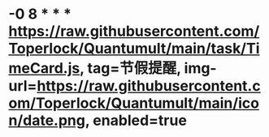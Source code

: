 # -0 8 * * * https://raw.githubusercontent.com/Toperlock/Quantumult/main/task/TimeCard.js, tag=节假提醒, img-url=https://raw.githubusercontent.com/Toperlock/Quantumult/main/icon/date.png, enabled=true
